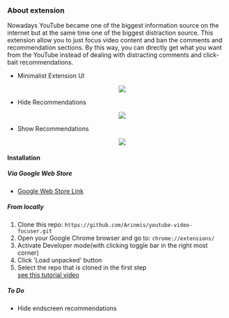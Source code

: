 ### About extension
Nowadays YouTube became one of the biggest information source on the internet but at the same time one of the biggest distraction source. This extension allow you to just focus video content and ban the comments and recommendation sections. By this way, you can directly get what you want from the YouTube instead of dealing with distracting comments and click-bait recommendations.

- Minimalist Extension UI
  <p align='center'>
    <img src="https://user-images.githubusercontent.com/56651041/151593278-7ba5c96e-d2bd-46e1-9ab3-763618ac9c30.png"/>
  </p>

- Hide Recommendations
  <p align='center'>
    <img src="https://user-images.githubusercontent.com/56651041/151593273-e5261d9b-cc3a-4ef4-ab79-76e7e6b219bd.png"/>
  </p>
 
- Show Recommendations
  <p align='center'>
    <img src="https://user-images.githubusercontent.com/56651041/151593279-1ae1724f-7535-40bf-a4e5-710b5e2d5bc8.png"/>
  </p>

#### Installation
##### Via Google Web Store
  - [Google Web Store Link](https://chrome.google.com/webstore/detail/youtube-video-focuser/cfjonndbmheokpmjplolmdcokddoedfm?hl=en&authuser=0)
##### From locally
1. Clone this repo: ```https://github.com/Arinmis/youtube-video-focuser.git ```
2. Open your Google Chrome browser and go to: ```chrome://extensions/```
3. Activate Developer mode(with clicking toggle bar in the right most corner)
4. Click 'Load unpacked' button
5. Select the repo that is cloned in the first step  
[see this tutorial video](https://www.youtube.com/watch?v=oswjtLwCUqg&ab_channel=SukeshK)

##### To Do
- Hide endscreen recommendations
